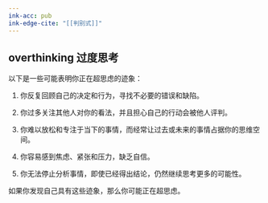 ```yaml
---
ink-acc: pub
ink-edge-cite: "[[判别式]]"
---
```


## overthinking 过度思考

以下是一些可能表明你正在超思虑的迹象：

1. 你反复回顾自己的决定和行为，寻找不必要的错误和缺陷。

2. 你过多关注其他人对你的看法，并且担心自己的行动会被他人评判。

3. 你难以放松和专注于当下的事情，而经常让过去或未来的事情占据你的思维空间。

4. 你容易感到焦虑、紧张和压力，缺乏自信。

5. 你无法停止分析事情，即使已经得出结论，仍然继续思考更多的可能性。

如果你发现自己具有这些迹象，那么你可能正在超思虑。